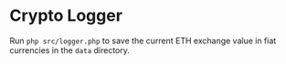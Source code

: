# Crypto Logger

Run `php src/logger.php` to save the current ETH exchange value in fiat currencies in the `data` directory.
